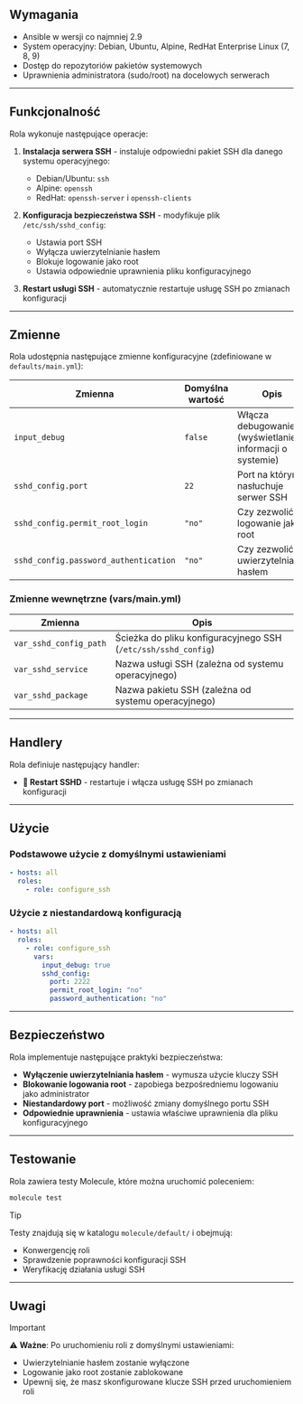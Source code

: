 ## Wymagania

- Ansible w wersji co najmniej 2.9
- System operacyjny: Debian, Ubuntu, Alpine, RedHat Enterprise Linux (7, 8, 9)
- Dostęp do repozytoriów pakietów systemowych
- Uprawnienia administratora (sudo/root) na docelowych serwerach

---
## Funkcjonalność

Rola wykonuje następujące operacje:

1. **Instalacja serwera SSH** - instaluje odpowiedni pakiet SSH dla danego systemu operacyjnego:
   - Debian/Ubuntu: `ssh`
   - Alpine: `openssh`
   - RedHat: `openssh-server` i `openssh-clients`

2. **Konfiguracja bezpieczeństwa SSH** - modyfikuje plik `/etc/ssh/sshd_config`:
   - Ustawia port SSH
   - Wyłącza uwierzytelnianie hasłem
   - Blokuje logowanie jako root
   - Ustawia odpowiednie uprawnienia pliku konfiguracyjnego

3. **Restart usługi SSH** - automatycznie restartuje usługę SSH po zmianach konfiguracji

---
## Zmienne

Rola udostępnia następujące zmienne konfiguracyjne (zdefiniowane w `defaults/main.yml`):

| Zmienna                               | Domyślna wartość | Opis                                                    |
|---------------------------------------|------------------|---------------------------------------------------------|
| `input_debug`                         | `false`          | Włącza debugowanie (wyświetlanie informacji o systemie) |
| `sshd_config.port`                    | `22`             | Port na którym nasłuchuje serwer SSH                   |
| `sshd_config.permit_root_login`       | `"no"`           | Czy zezwolić na logowanie jako root                    |
| `sshd_config.password_authentication` | `"no"`           | Czy zezwolić na uwierzytelnianie hasłem                |

### Zmienne wewnętrzne (vars/main.yml)

| Zmienna              | Opis                                                           |
|----------------------|----------------------------------------------------------------|
| `var_sshd_config_path` | Ścieżka do pliku konfiguracyjnego SSH (`/etc/ssh/sshd_config`) |
| `var_sshd_service`     | Nazwa usługi SSH (zależna od systemu operacyjnego)            |
| `var_sshd_package`     | Nazwa pakietu SSH (zależna od systemu operacyjnego)           |

---
## Handlery

Rola definiuje następujący handler:

- **🚨 Restart SSHD** - restartuje i włącza usługę SSH po zmianach konfiguracji

---
## Użycie

### Podstawowe użycie z domyślnymi ustawieniami

```yaml
- hosts: all
  roles:
    - role: configure_ssh
```

### Użycie z niestandardową konfiguracją

```yaml
- hosts: all
  roles:
    - role: configure_ssh
      vars:
        input_debug: true
        sshd_config:
          port: 2222
          permit_root_login: "no"
          password_authentication: "no"
```

---
## Bezpieczeństwo

Rola implementuje następujące praktyki bezpieczeństwa:

- **Wyłączenie uwierzytelniania hasłem** - wymusza użycie kluczy SSH
- **Blokowanie logowania root** - zapobiega bezpośredniemu logowaniu jako administrator
- **Niestandardowy port** - możliwość zmiany domyślnego portu SSH
- **Odpowiednie uprawnienia** - ustawia właściwe uprawnienia dla pliku konfiguracyjnego

---
## Testowanie

Rola zawiera testy Molecule, które można uruchomić poleceniem:

```bash
molecule test
```
> [!tip]
> Testy znajdują się w katalogu `molecule/default/` i obejmują:
> - Konwergencję roli
> - Sprawdzenie poprawności konfiguracji SSH
> - Weryfikację działania usługi SSH

---
## Uwagi

> [!important]
> ⚠️ **Ważne**: Po uruchomieniu roli z domyślnymi ustawieniami:
> - Uwierzytelnianie hasłem zostanie wyłączone
> - Logowanie jako root zostanie zablokowane
> - Upewnij się, że masz skonfigurowane klucze SSH przed uruchomieniem roli
